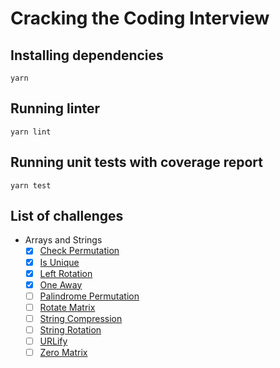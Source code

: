 # Cracking the Coding Interview

## Installing dependencies

```
yarn
```

## Running linter

```
yarn lint
```

## Running unit tests with coverage report

```
yarn test
```

## List of challenges

- Arrays and Strings
    - [x] [Check Permutation](https://github.com/SuNR0N/cracking-the-coding-interview/blob/master/src/arrays-and-strings/check-permutation.ts)
    - [x] [Is Unique](https://github.com/SuNR0N/cracking-the-coding-interview/blob/master/src/arrays-and-strings/is-unique.ts)
    - [x] [Left Rotation](https://github.com/SuNR0N/cracking-the-coding-interview/blob/master/src/arrays-and-strings/left-rotation.ts)
    - [x] [One Away](https://github.com/SuNR0N/cracking-the-coding-interview/blob/master/src/arrays-and-strings/one-away.ts)
    - [ ] [Palindrome Permutation](https://github.com/SuNR0N/cracking-the-coding-interview/blob/master/src/arrays-and-strings/palindrome-permutation.ts)
    - [ ] [Rotate Matrix](https://github.com/SuNR0N/cracking-the-coding-interview/blob/master/src/arrays-and-strings/rotate-matrix.ts)
    - [ ] [String Compression](https://github.com/SuNR0N/cracking-the-coding-interview/blob/master/src/arrays-and-strings/string-compression.ts)
    - [ ] [String Rotation](https://github.com/SuNR0N/cracking-the-coding-interview/blob/master/src/arrays-and-strings/string-rotation.ts)
    - [ ] [URLify](https://github.com/SuNR0N/cracking-the-coding-interview/blob/master/src/arrays-and-strings/urlify.ts)
    - [ ] [Zero Matrix](https://github.com/SuNR0N/cracking-the-coding-interview/blob/master/src/arrays-and-strings/zero-matrix.ts)
